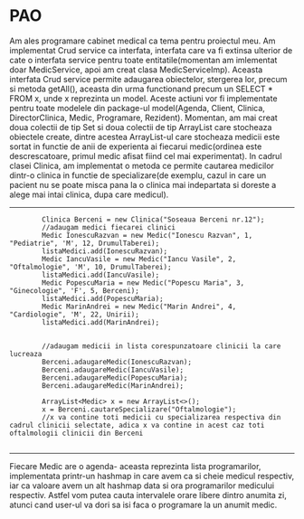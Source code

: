 # PAO
Am ales programare cabinet medical ca tema pentru proiectul meu. Am implementat Crud service ca interfata, interfata care va fi extinsa ulterior de cate o interfata service pentru toate entitatile(momentan am imlementat doar MedicService, apoi am creat clasa MedicServiceImp).
Aceasta interfata Crud service permite adaugarea obiectelor, stergerea lor, precum si metoda getAll(), aceasta din urma functionand precum un SELECT * FROM x, unde x reprezinta un model. Aceste actiuni vor fi implementate pentru toate modelele din package-ul model(Agenda, Client, Clinica, DirectorClinica, Medic, Programare, Rezident).
Momentan, am mai creat doua colectii de tip Set si doua colectii de tip ArrayList care stocheaza obiectele create, dintre acestea ArrayList-ul care stocheaza medicii este sortat in functie de anii de experienta ai fiecarui medic(ordinea este descrescatoare, primul medic afisat fiind cel mai experimentat).
In cadrul clasei Clinica, am implementat o metoda ce permite  cautarea medicilor dintr-o clinica in functie de specializare(de exemplu, cazul in care un pacient nu se poate misca pana la o clinica mai indepartata si doreste a alege mai intai clinica, dupa care medicul).

---
```
        Clinica Berceni = new Clinica("Soseaua Berceni nr.12");
        //adaugam medici fiecarei clinici
        Medic IonescuRazvan = new Medic("Ionescu Razvan", 1, "Pediatrie", 'M', 12, DrumulTaberei);
        listaMedici.add(IonescuRazvan);
        Medic IancuVasile = new Medic("Iancu Vasile", 2, "Oftalmologie", 'M', 10, DrumulTaberei);
        listaMedici.add(IancuVasile);
        Medic PopescuMaria = new Medic("Popescu Maria", 3, "Ginecologie", 'F', 5, Berceni);
        listaMedici.add(PopescuMaria);
        Medic MarinAndrei = new Medic("Marin Andrei", 4, "Cardiologie", 'M', 22, Unirii);
        listaMedici.add(MarinAndrei);


        //adaugam medicii in lista corespunzatoare clinicii la care lucreaza
        Berceni.adaugareMedic(IonescuRazvan);
        Berceni.adaugareMedic(IancuVasile);
        Berceni.adaugareMedic(PopescuMaria);
        Berceni.adaugareMedic(MarinAndrei);
        
        ArrayList<Medic> x = new ArrayList<>();
        x = Berceni.cautareSpecializare("Oftalmologie");
        //x va contine toti medicii cu specializarea respectiva din cadrul clinicii selectate, adica x va contine in acest caz toti oftalmologii clinicii din Berceni
       
```
---
Fiecare Medic are o agenda- aceasta reprezinta lista programarilor, implementata printr-un hashmap in care avem ca si cheie medicul respectiv, iar ca valoare avem un alt hashmap data si ora programarilor medicului respectiv. Astfel vom putea cauta intervalele orare libere dintro anumita zi, atunci cand user-ul va dori sa isi faca o programare la un anumit medic.
